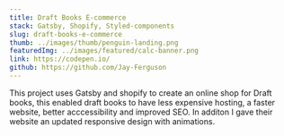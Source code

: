 ```yaml
---
title: Draft Books E-commerce
stack: Gatsby, Shopify, Styled-components
slug: draft-books-e-commerce
thumb: ../images/thumb/penguin-landing.png
featuredImg: ../images/featured/calc-banner.png
link: https://codepen.io/
github: https://github.com/Jay-Ferguson
---
```


This project uses Gatsby and shopify to create an online shop for Draft books, this enabled draft books to have less expensive hosting, a faster website, better acccessibility and improved SEO. In additon I gave their website an updated responsive design with animations. 